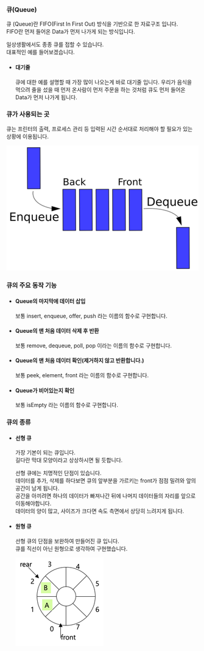 ### 큐(Queue)

큐 (Queue)란 FIFO(First In First Out) 방식을 기반으로 한 자료구조 입니다.  
FIFO란 먼저 들어온 Data가 먼저 나가게 되는 방식입니다.  


일상생활에서도 종종 큐를 접할 수 있습니다.  
대표적인 예를 들어보겠습니다.

* #### 대기줄  
  큐에 대한 예를 설명할 때 가장 많이 나오는게 바로 대기줄 입니다.  우리가 음식을 먹으려 줄을 섰을 때 먼저 온사람이 먼저 주문을 하는 것처럼 큐도 먼저 들어온 Data가 먼저 나가게 됩니다.

### 큐가 사용되는 곳

 큐는 프린터의 출력, 프로세스 관리 등 입력된 시간 순서대로 처리해야 할 필요가 있는 상황에 이용됩니다.

![큐의 구조](images/queue.png)

### 큐의 주요 동작 기능

 * #### Queue의 마지막에 데이터 삽입
   보통 insert, enqueue, offer, push 라는 이름의 함수로 구현합니다.

 * #### Queue의 맨 처음 데이터 삭제 후 반환
   보통 remove, dequeue, poll, pop 이라는 이름의 함수로 구현합니다.

 * #### Queue의 맨 처음 데이터 확인(제거하지 않고 반환합니다.)
   보통 peek, element, front 라는 이름의 함수로 구현합니다.

 * #### Queue가 비어있는지 확인
   보통 isEmpty 라는 이름의 함수로 구현합니다.


### 큐의 종류

* #### 선형 큐  
    가장 기본이 되는 큐입니다.  
    길다란 막대 모양이라고 상상하시면 될 듯합니다. 

    선형 큐에는 치명적인 단점이 있습니다.  
    데이터를 추가, 삭제를 하다보면 큐의 앞부분을 가르키는 front가 점점 밀려와 앞의 공간이 남게 됩니다.   
    공간을 아끼려면 하나의 데이터가 빠져나간 뒤에 나머지 데이터들의 자리를 앞으로 이동해야합니다.  
    데이터의 양이 많고, 사이즈가 크다면 속도 측면에서 상당히 느려지게 됩니다. 
* #### 원형 큐
    선형 큐의 단점을 보완하여 만들어진 큐 입니다.  
    큐를 직선이 아닌 원형으로 생각하여 구현했습니다.

    ![원형 큐의 구조](images/circlequeue.png)